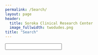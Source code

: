 ```yaml
---
permalink: /Search/
layout: page
header:
  title: Soroka Clinical Research Center 
  image_fullwidth: twodudes.png
title: "Search"
---
```


<form action="/search">
<input type="text" name="q" id="tipue_search_input" list="search" autocomplete="off" required>
</form>
<datalist id="search">
<option>Research</option>
<option>Event</option>
<option>"Prof. Victor Novack MD, PhD"</option>
<option>"Ruthie Bekore, B.Sc"</option>
<option>Map</option>
<option>Soroka</option>
</datalist>


<div id="tipue_search_content"><div class="tipue_search_spinner"><div class="tipue_search_rect1"></div><div class="tipue_search_rect2"></div><div class="tipue_search_rect3"></div></div></div>


<script>
var $j = jQuery.noConflict();

$j(document).ready(function() {
     $j('#tipue_search_input').tipuesearch({
          'mode': 'live',
          'liveDescription': '.medium-8 columns medium-offset-2 end'
      });
});
</script>

